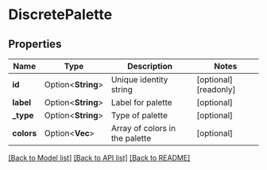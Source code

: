 # DiscretePalette

## Properties

Name | Type | Description | Notes
------------ | ------------- | ------------- | -------------
**id** | Option<**String**> | Unique identity string | [optional][readonly]
**label** | Option<**String**> | Label for palette | [optional]
**_type** | Option<**String**> | Type of palette | [optional]
**colors** | Option<**Vec<String>**> | Array of colors in the palette | [optional]

[[Back to Model list]](../README.md#documentation-for-models) [[Back to API list]](../README.md#documentation-for-api-endpoints) [[Back to README]](../README.md)


